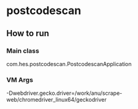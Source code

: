 # postcodescan
## How to run
### Main class
com.hes.postcodescan.PostcodescanApplication
### VM Args
-Dwebdriver.gecko.driver=/work/anu/scrape-web/chromedriver_linux64/geckodriver
